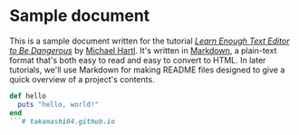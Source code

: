 # Sample document

This is a sample document written for the tutorial [*Learn Enough Text Editor to Be Dangerous*](https://www.learnenough.com/text-editor) by [Michael Hartl](https://www.michaelhartl.com/). It's written in [Markdown](https://daringfireball.net/projects/markdown/), a plain-text format that's both easy to read and easy to convert to HTML. In later tutorials, we'll use Markdown for making README files designed to give a quick overview of a project's contents.
```ruby
def hello
  puts "hello, world!"
end
```# takanashi04.github.io
